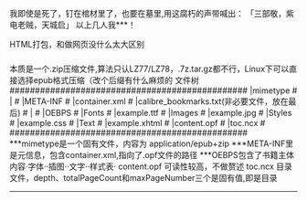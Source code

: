 我即使是死了，钉在棺材里了，也要在墓里,用这腐朽的声带喊出：
「三部敬，紫电老贼，天城启」
以上几人我***！


HTML打包，和做网页没什么太大区别
###
本质是一个.zip压缩文件,算法只认LZ77/LZ78，.7z.tar.gz都不行，Linux下可以直接选择epub格式压缩（改个后缀有什么麻烦的
文件树
###############################################
|mimetype                                     #
|                                             #
|META-INF                                     #
  |container.xml                              #
  |calibre_bookmarks.txt(非必要文件，放在最后)   #
  |                                           #
|OEBPS                                        #
  |Fonts                                      #
    |example.ttf                              #
  |Images                                     #
    |example.jpg                              #
  |Styles                                     #
    |example.css                              #
  |Text                                       #
    |example.xhtml                            #
  |content.opf                                #
  |toc.ncx                                    #
###############################################
***mimetype是一个固有文件，内容为     application/epub+zip
***META-INF里是元信息，包含container.xml,<rootfile/>指向了.opf文件的路径
***OEBPS包含了书籍主体内容·字体··插图··文字··样式表·
  content.opf 可读性较高，不做赘述
  toc.ncx  目录文件，depth、totalPageCount和maxPageNumber三个是固有值,<navpoint/>即是目录
****************************************************************************************

